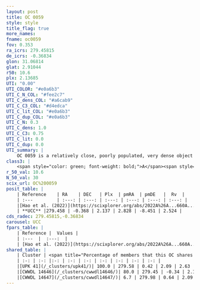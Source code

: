 ```yaml
---
layout: post
title: OC 0059
style: style
title_flag: true
more_names: 
fname: oc0059
fov: 0.353
ra_icrs: 279.45815
de_icrs: -0.36834
glon: 31.06814
glat: 2.91044
r50: 10.6
plx: 2.13685
UTI: "0.00"
UTI_COLOR: "#e0a6b3"
UTI_C_N_COL: "#fee2c7"
UTI_C_dens_COL: "#a6cab9"
UTI_C_C3_COL: "#d4edca"
UTI_C_lit_COL: "#e0a6b3"
UTI_C_dup_COL: "#e0a6b3"
UTI_C_N: 0.3
UTI_C_dens: 1.0
UTI_C_C3: 0.75
UTI_C_lit: 0.0
UTI_C_dup: 0.0
UTI_summary: |
    OC 0059 is a relatively close, poorly populated, very dense object of high C3 quality. It was recently reported in the literature.<br><br><span style="color: #99180f; font-weight: bold;">Warning: </span>This is very likely a duplicate object, which shares a large percentage of members with at least one previously reported entry.
class3: |
    <span style="color: green; font-weight: bold;">A</span><span style="color: #FFC300; font-weight: bold;">B</span>
r_50_val: 10.6
N_50_val: 30
scix_url: OC%200059
posit_table: |
    | Reference    | RA    | DEC   | Plx  | pmRA  | pmDE   |  Rv  |
    | :---         | :---: | :---: | :---: | :---: | :---: | :---: |
    |[Hao et al. (2022)](https://scixplorer.org/abs/2022A%26A...660A...4H) | 279.476 | -0.361 | 2.164 | 2.784 | -8.351 | -- |
    | **UCC** |279.458 | -0.368 | 2.137 | 2.828 | -8.451 | 2.524 | 
cds_radec: 279.45815,-0.36834
carousel: UCC
fpars_table: |
    | Reference |  Values |
    | :---  |  :---:  |
    | [Hao et al. (2022)](https://scixplorer.org/abs/2022A%26A...660A...4H) | `AG=2.84, age=6.5, Z=0.017` |
shared_table: |
    | Cluster | <span title="Percentage of members that this OC shares with the ones listed">%</span>   | RA   | DEC   | Plx   | pmRA  | pmDE  | Rv | UTI |
    | :-: | :-: |:-: | :-: | :-: | :-: | :-: | :-: | :-: |
    |[UPK 41](/_clusters/upk41/)| 100.0 | 279.58 | 0.42 | 2.09 | 2.63 | -8.29 | -5.04 |0.76 |
    |[CWWDL 14646](/_clusters/cwwdl14646/)| 80.0 | 279.45 | -0.34 | 2.13 | 2.75 | -8.43 | 0.18 |0.0 |
    |[CWWDL 14647](/_clusters/cwwdl14647/)| 6.7 | 279.98 | 0.64 | 2.09 | 2.52 | -8.25 | -7.7 |0.0 |
---
```

